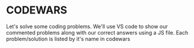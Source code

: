 # CODEWARS
Let's solve some coding problems.
We'll use VS code to show our commented problems along with our correct answers using a JS file.
Each problem/solution is listed by it's name in codewars
